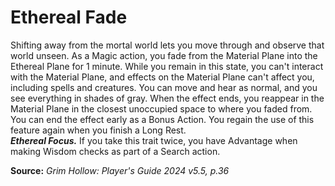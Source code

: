 # Ethereal Fade

Shifting away from the mortal world lets you move through and observe that world unseen. As a Magic action, you fade from the Material Plane into the Ethereal Plane for 1 minute. While you remain in this state, you can't interact with the Material Plane, and effects on the Material Plane can't affect you, including spells and creatures. You can move and hear as normal, and you see everything in shades of gray. When the effect ends, you reappear in the Material Plane in the closest unoccupied space to where you faded from. You can end the effect early as a Bonus Action. You regain the use of this feature again when you finish a Long Rest.  
***Ethereal Focus.*** If you take this trait twice, you have Advantage when making Wisdom checks as part of a Search action.

**Source:** *Grim Hollow: Player's Guide 2024 v5.5, p.36*